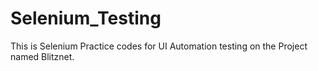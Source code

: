 # Selenium_Testing
This is Selenium Practice codes for UI Automation testing on the Project named Blitznet.
